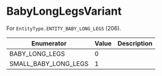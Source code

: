 # BabyLongLegsVariant

For `EntityType.ENTITY_BABY_LONG_LEGS` (206). 

| Enumerator | Value | Description |
| - | - | - |
| BABY_LONG_LEGS | 0 |  |
| SMALL_BABY_LONG_LEGS | 1 |  |
